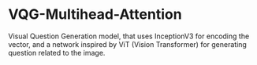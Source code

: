 # VQG-Multihead-Attention
Visual Question Generation model, that uses InceptionV3 for encoding the vector, and a network inspired by ViT (Vision Transformer) for generating question related to the image.

